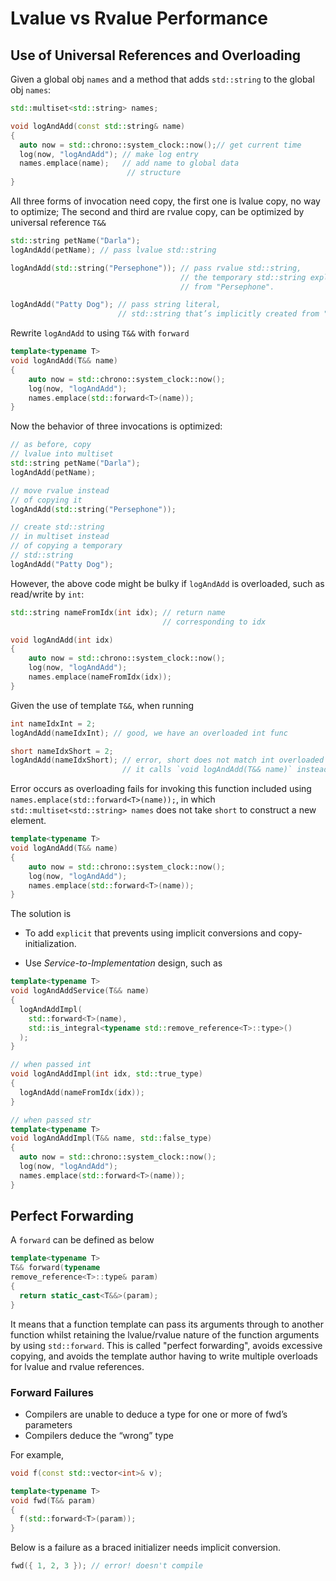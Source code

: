 # Lvalue vs Rvalue Performance

## Use of Universal References and Overloading

Given a global obj `names` and a method that adds `std::string` to the global obj `names`:
```cpp
std::multiset<std::string> names;

void logAndAdd(const std::string& name)
{
  auto now = std::chrono::system_clock::now();// get current time
  log(now, "logAndAdd"); // make log entry
  names.emplace(name);   // add name to global data
                          // structure
}
```

All three forms of invocation need copy, the first one is lvalue copy, no way to optimize; The second and third are rvalue copy, can be optimized by universal reference `T&&`
```cpp
std::string petName("Darla");
logAndAdd(petName); // pass lvalue std::string

logAndAdd(std::string("Persephone")); // pass rvalue std::string,
                                      // the temporary std::string explicitly created 
                                      // from "Persephone".

logAndAdd("Patty Dog"); // pass string literal, 
                        // std::string that’s implicitly created from "Patty Dog"
```

Rewrite `logAndAdd` to using `T&&` with `forward`
```cpp
template<typename T>
void logAndAdd(T&& name)
{
    auto now = std::chrono::system_clock::now();
    log(now, "logAndAdd");
    names.emplace(std::forward<T>(name));
}
```

Now the behavior of three invocations is optimized:
```cpp
// as before, copy
// lvalue into multiset
std::string petName("Darla");
logAndAdd(petName);

// move rvalue instead
// of copying it
logAndAdd(std::string("Persephone"));

// create std::string
// in multiset instead
// of copying a temporary
// std::string
logAndAdd("Patty Dog"); 
```

However, the above code might be bulky if `logAndAdd` is overloaded, such as read/write by `int`:
```cpp
std::string nameFromIdx(int idx); // return name
                                  // corresponding to idx

void logAndAdd(int idx)
{
    auto now = std::chrono::system_clock::now();
    log(now, "logAndAdd");
    names.emplace(nameFromIdx(idx));
}
```

Given the use of template `T&&`, when running 
```cpp
int nameIdxInt = 2;
logAndAdd(nameIdxInt); // good, we have an overloaded int func

short nameIdxShort = 2;
logAndAdd(nameIdxShort); // error, short does not match int overloaded func, 
                         // it calls `void logAndAdd(T&& name)` instead
```
Error occurs as overloading fails for invoking this function included using `names.emplace(std::forward<T>(name));`, in which `std::multiset<std::string> names` does not take `short` to construct a new element.
```cpp
template<typename T>
void logAndAdd(T&& name)
{
    auto now = std::chrono::system_clock::now();
    log(now, "logAndAdd");
    names.emplace(std::forward<T>(name));
}
```

The solution is 

* To add `explicit` that prevents using implicit conversions and copy-initialization.

* Use *Service-to-Implementation* design, such as
```cpp
template<typename T>
void logAndAddService(T&& name)
{
  logAndAddImpl(
    std::forward<T>(name),
    std::is_integral<typename std::remove_reference<T>::type>()
  );
}

// when passed int
void logAndAddImpl(int idx, std::true_type)
{
  logAndAdd(nameFromIdx(idx));
}

// when passed str
template<typename T>
void logAndAddImpl(T&& name, std::false_type)
{
  auto now = std::chrono::system_clock::now();
  log(now, "logAndAdd");
  names.emplace(std::forward<T>(name));
}
```

## Perfect Forwarding

A `forward` can be defined as below
```cpp
template<typename T>
T&& forward(typename
remove_reference<T>::type& param)
{
  return static_cast<T&&>(param);
}
```

It means that a function template can pass its arguments through to another function whilst retaining the lvalue/rvalue nature of the function arguments by using `std::forward`. This is called "perfect forwarding", avoids excessive copying, and avoids the template author having to write multiple overloads for lvalue and rvalue references.

### Forward Failures

* Compilers are unable to deduce a type for one or more of fwd’s parameters
* Compilers deduce the “wrong” type

For example,
```cpp
void f(const std::vector<int>& v);

template<typename T>
void fwd(T&& param)
{
  f(std::forward<T>(param));
}
```

Below is a failure as a braced initializer needs implicit conversion.
```cpp
fwd({ 1, 2, 3 }); // error! doesn't compile
```